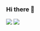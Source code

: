 ### Hi there 👋

<!--
**youngminkk/youngminkk** is a ✨ _special_ ✨ repository because its `README.md` (this file) appears on your GitHub profile.

Here are some ideas to get you started:

- 🔭 I’m currently working on ...
- 🌱 I’m currently learning ...
- 👯 I’m looking to collaborate on ...
- 🤔 I’m looking for help with ...
- 💬 Ask me about ...
- 📫 How to reach me: ...
- 😄 Pronouns: ...
- ⚡ Fun fact: ...
-->
<img src="https://img.shields.io/badge/Scss-green?style=flat&logo=Sass&logoColor=CC6699"/> <img src="https://img.shields.io/badge/spring?style=flat&logo=Sass&logoColor=#6DB33F"/> 
